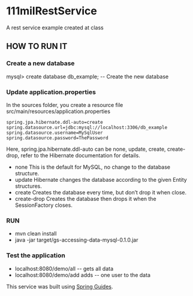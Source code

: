 # 111milRestService
A rest service example created at class

## HOW TO RUN IT

### Create a new database

mysql> create database db_example; -- Create the new database

### Update application.properties
In the sources folder, you create a resource file src/main/resources/application.properties

<pre class="prettyprint highlight" id="code-block-4"><code class="language-java" data-lang="java"><span class="pln">spring</span><span class="pun">.</span><span class="pln">jpa</span><span class="pun">.</span><span class="pln">hibernate</span><span class="pun">.</span><span class="pln">ddl</span><span class="pun">-</span><span class="kwd">auto</span><span class="pun">=</span><span class="pln">create
spring</span><span class="pun">.</span><span class="pln">datasource</span><span class="pun">.</span><span class="pln">url</span><span class="pun">=</span><span class="pln">jdbc</span><span class="pun">:</span><span class="pln">mysql</span><span class="pun">:</span><span class="com">//localhost:3306/db_example</span><span class="pln">
spring</span><span class="pun">.</span><span class="pln">datasource</span><span class="pun">.</span><span class="pln">username</span><span class="pun">=</span><span class="pln">MySqlUser
spring</span><span class="pun">.</span><span class="pln">datasource</span><span class="pun">.</span><span class="pln">password</span><span class="pun">=</span><span class="typ">ThePassword</span></code></pre>

Here, spring.jpa.hibernate.ddl-auto can be none, update, create, create-drop, refer to the Hibernate documentation for details.

- none This is the default for MySQL, no change to the database structure.
- update Hibernate changes the database according to the given Entity structures.
- create Creates the database every time, but don’t drop it when close.
- create-drop Creates the database then drops it when the SessionFactory closes.

### RUN

- mvn clean install
- java -jar target/gs-accessing-data-mysql-0.1.0.jar

### Test the application

- localhost:8080/demo/all 
-- gets all data 
- localhost:8080/demo/add adds 
-- one user to the data


This service was built using [Spring Guides](https://spring.io/guides/gs/accessing-data-mysql/).

